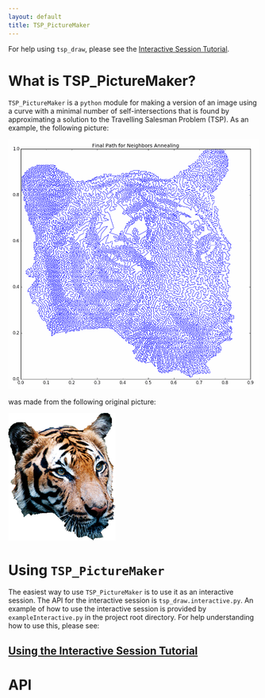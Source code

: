```yaml
---
layout: default
title: TSP_PictureMaker 
---
```


For help using `tsp_draw`, please see the [Interactive Session Tutorial](tutorial.html).

# What  is TSP_PictureMaker?

`TSP_PictureMaker` is a `python` module for making a version of an image using a curve with a minimal
number of self-intersections that is found by approximating a solution to the Travelling Salesman Problem (TSP).
As an example, the following picture:

![Approximate Solution to TSP for Tiger Head](finalCycle.png)

was made from the following original picture:

![Original Tiger Head Resize](https://raw.githubusercontent.com/MatthewMcGonagle/TSP_PictureMaker/master/tigerHeadResize.png)

# Using `TSP_PictureMaker` 

The easiest way to use `TSP_PictureMaker` is to use it as an interactive session. The API for the
interactive session is `tsp_draw.interactive.py`. An example of how to use the interactive session 
is provided by `exampleInteractive.py` in the project root directory. For help understanding how to
use this, please see:

## [Using the Interactive Session Tutorial](tutorial.html)

# API


